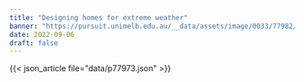 ```yaml
---
title: "Designing homes for extreme weather"
banner: "https://pursuit.unimelb.edu.au/__data/assets/image/0033/77982/Designing-homes-for-extreme-weather_8349abfe-eb01-4ca6-ad47-fce541ef3306.jpg"
date: 2022-09-06
draft: false
---
```


{{< json_article file="data/p77973.json" >}}